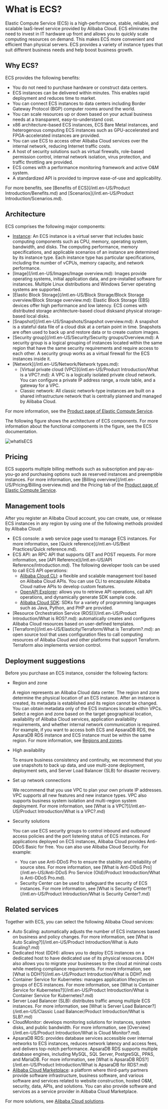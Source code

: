# What is ECS?

Elastic Compute Service \(ECS\) is a high-performance, stable, reliable, and scalable IaaS-level service provided by Alibaba Cloud. ECS eliminates the need to invest in IT hardware up front and allows you to quickly scale computing resources on demand. This makes ECS more convenient and efficient than physical servers. ECS provides a variety of instance types that suit different business needs and help boost business growth.



## Why ECS?

ECS provides the following benefits:

-   You do not need to purchase hardware or construct data centers.
-   ECS instances can be delivered within minutes. This enables rapid deployment and reduces time to market.
-   You can connect ECS instances to data centers including Border Gateway Protocol \(BGP\) computer rooms around the world.
-   You can scale resources up or down based on your actual business needs at a transparent, easy-to-understand cost.
-   x86 architecture-based ECS instances, ECS Bare Metal instances, and heterogenous computing ECS instances such as GPU-accelerated and FPGA-accelerated instances are provided.
-   You can use ECS to access other Alibaba Cloud services over the internal network, reducing Internet traffic costs.
-   A host of security solutions such as virtual firewalls, role-based permission control, internal network isolation, virus protection, and traffic throttling are provided.
-   ECS comes with a performance monitoring framework and active O&M system.
-   A standardized API is provided to improve ease-of-use and applicability.

For more benefits, see [Benefits of ECS](/intl.en-US/Product Introduction/Benefits.md) and [Scenarios](/intl.en-US/Product Introduction/Scenarios.md).

## Architecture

ECS comprises the following major components:

-   [Instance](/intl.en-US/Instance/Overview.md): An ECS instance is a virtual server that includes basic computing components such as CPU, memory, operating system, bandwidth, and disks. The computing performance, memory specifications, and applicable scenarios of an instance are determined by its instance type. Each instance type has particular specifications, including the number of vCPUs, memory capacity, and network performance.
-   [Image](/intl.en-US/Images/Image overview.md): Images provide operating systems, initial application data, and pre-installed software for instances. Multiple Linux distributions and Windows Server operating systems are supported.
-   [Elastic Block Storage](/intl.en-US/Block Storage/Block Storage overview/Block Storage overview.md): Elastic Block Storage \(EBS\) devices offer high performance and low latency. ECS comes with distributed storage architecture-based cloud disksand physical storage-based local disks.
-   [Snapshot](/intl.en-US/Snapshots/Snapshot overview.md): A snapshot is a stateful data file of a cloud disk at a certain point in time. Snapshots are often used to back up and restore data or to create custom images.
-   [Security group](/intl.en-US/Security/Security groups/Overview.md): A security group is a logical grouping of instances located within the same region that have the same security requirements and require access to each other. A security group works as a virtual firewall for the ECS instances inside it.
-   [Network](/intl.en-US/Network/Network types.md):
    -   [Virtual private cloud \(VPC\)](/intl.en-US/Product Introduction/What is a VPC?.md): A VPC is a logically isolated private cloud network. You can configure a private IP address range, a route table, and a gateway for a VPC.
    -   Classic network: All classic network-type instances are built on a shared infrastructure network that is centrally planned and managed by Alibaba Cloud.

For more information, see the [Product page of Elastic Compute Service](https://www.alibabacloud.com/product/ecs).

The following figure shows the architecture of ECS components. For more information about the functional components in the figure, see the ECS documentation.

![whatIsECS](https://static-aliyun-doc.oss-accelerate.aliyuncs.com/assets/img/en-US/2750056951/p48636.png)

## Pricing

ECS supports multiple billing methods such as subscription and pay-as-you-go and purchasing options such as reserved instances and preemptible instances. For more information, see [Billing overview](/intl.en-US/Pricing/Billing overview.md) and the Pricing tab of the [Product page of Elastic Compute Service](https://www.alibabacloud.com/product/ecs).

## Management tools

After you register an Alibaba Cloud account, you can create, use, or release ECS instances in any region by using one of the following methods provided by Alibaba Cloud:

-   ECS console: a web service page used to manage ECS instances. For more information, see [Quick reference](/intl.en-US/Best Practices/Quick reference.md).
-   ECS API: an RPC API that supports GET and POST requests. For more information, see [API Reference](/intl.en-US/API Reference/Introduction.md). The following developer tools can be used to call ECS API operations:
    -   [Alibaba Cloud CLI](): a flexible and scalable management tool based on Alibaba Cloud APIs. You can use CLI to encapsulate Alibaba Cloud native APIs to develop custom features.
    -   [OpenAPI Explorer](https://api.aliyun.com/): allows you to retrieve API operations, call API operations, and dynamically generate SDK sample code.
    -   [Alibaba Cloud SDK](https://www.alibabacloud.com/support/developer-resources): SDKs for a variety of programming languages such as Java, Python, and PHP are provided.
-   [Resource Orchestration Service \(ROS\)](/intl.en-US/Product Introduction/What is ROS?.md): automatically creates and configures Alibaba Cloud resources based on user-defined templates.
-   [Terraform](/intl.en-US/Elasticity/Terraform/What is Terraform?.md): an open source tool that uses configuration files to call computing resources of Alibaba Cloud and other platforms that support Terraform. Terraform also implements version control.

## Deployment suggestions

Before you purchase an ECS instance, consider the following factors:

-   Region and zone

    A region represents an Alibaba Cloud data center. The region and zone determine the physical location of an ECS instance. After an instance is created, its metadata is established and its region cannot be changed. You can obtain metadata only of the ECS instances located within VPCs. Select a region and zone based on the target geographical location, availability of Alibaba Cloud services, application availability requirements, and whether internal network communication is required. For example, if you want to access both ECS and ApsaraDB RDS, the ApsaraDB RDS instance and ECS instance must be within the same region. For more information, see [Regions and zones]().

-   High availability

    To ensure business consistency and continuity, we recommend that you use snapshots to back up data, and use multi-zone deployment, deployment sets, and Server Load Balancer \(SLB\) for disaster recovery.

-   Set up network connections

    We recommend that you use VPC to plan your own private IP addresses. VPC supports all new features and new instance types. VPC also supports business system isolation and multi-region system deployment. For more information, see [What is a VPC?](/intl.en-US/Product Introduction/What is a VPC?.md)

-   Security solutions

    You can use ECS security groups to control inbound and outbound access policies and the port listening status of ECS instances. For applications deployed on ECS instances, Alibaba Cloud provides Anti-DDoS Basic for free. You can also use Alibaba Cloud Security. For example:

    -   You can use Anti-DDoS Pro to ensure the stability and reliability of source sites. For more information, see [What is Anti-DDoS Pro](/intl.en-US/Anti-DDoS Pro Service (Old)/Product Introduction/What is Anti-DDoS Pro.md).
    -   Security Center can be used to safeguard the security of ECS instances. For more information, see [What is Security Center?](/intl.en-US/Product Introduction/What is Security Center?.md)

## Related services

Together with ECS, you can select the following Alibaba Cloud services:

-   Auto Scaling: automatically adjusts the number of ECS instances based on business and policy changes. For more information, see [What is Auto Scaling?](/intl.en-US/Product Introduction/What is Auto Scaling?.md)
-   Dedicated Host \(DDH\): allows you to deploy ECS instances on a dedicated host to have dedicated use of its physical resources. DDH also allows you to migrate your businesses to the cloud at minimal costs while meeting compliance requirements. For more information, see [What is DDH?](/intl.en-US/Product Introduction/What is DDH?.md)
-   Container Service for Kubernetes: manages application lifecycles on groups of ECS instances. For more information, see [What is Container Service for Kubernetes?](/intl.en-US/Product Introduction/What is Container Service for Kubernetes?.md)
-   Server Load Balancer \(SLB\): distributes traffic among multiple ECS instances. For more information, see [What is Server Load Balancer?](/intl.en-US/Classic Load Balancer/Product Introduction/What is SLB?.md)
-   CloudMonitor: develops monitoring solutions for instances, system disks, and public bandwidth. For more information, see [Overview](/intl.en-US/Product Introduction/What is Cloud Monitor?.md).
-   ApsaraDB RDS: provides database services accessible over internal networks to ECS instances, reduces network latency and access fees, and delivers top-notch performance. ApsaraDB RDS supports multiple database engines, including MySQL, SQL Server, PostgreSQL, PPAS, and MariaDB. For more information, see [What is ApsaraDB RDS?](/intl.en-US/Product Introduction/What is ApsaraDB for RDS?.md)
-   [Alibaba Cloud Marketplace](https://www.alibabacloud.com/marketplace): a platform where third-party partners provide software infrastructure, business software, and various software and services related to website construction, hosted O&M, security, data, APIs, and solutions. You can also provide software and services as a service provider in Alibaba Cloud Marketplace.

For more solutions, see [Alibaba Cloud solutions](https://www.alibabacloud.com/solutions).

